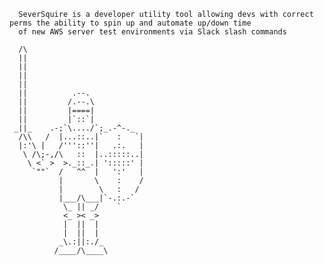      SeverSquire is a developer utility tool allowing devs with correct perms the ability to spin up and automate up/down time 
      of new AWS server test environments via Slack slash commands 

      /\
      ||
      ||
      ||
      ||          
      ||          .--.
      ||         /.--.\
      ||         |====|
      ||         |`::`|
     _||_    .-;`\..../`;_.-^-._
      /\\   /  |...::..|`   :   `|
      |:'\ |   /'''::''|   .:.   |
       \ /\;-,/\   ::  |..:::::..|
        \ <` >  >._::_.| ':::::' |
         `""`  /   ^^  |   ':'   |
               |       \    :    /
               |        \   :   / 
               |___/\___|`-.:.-`
                \_ || _/    `
                <_ >< _>
                |  ||  |
                |  ||  |
               _\.:||:./_
              /____/\____\
